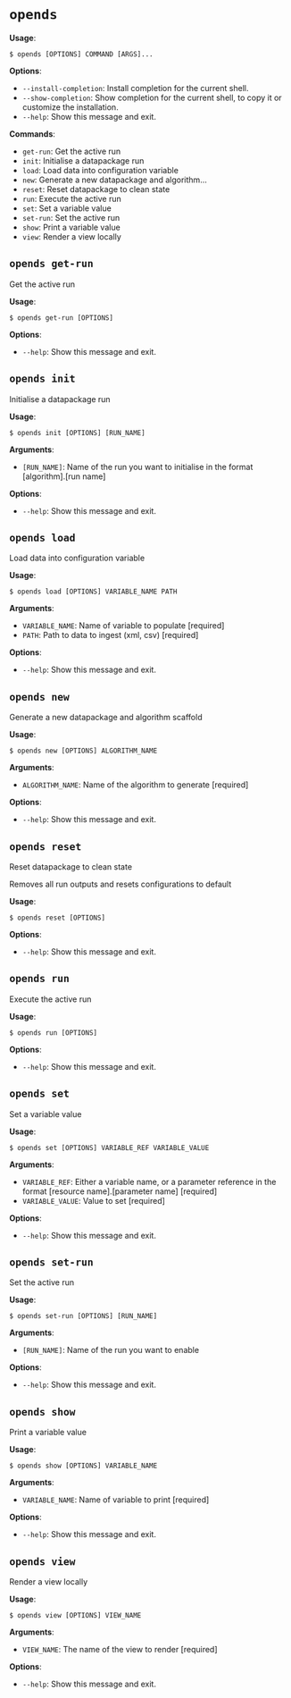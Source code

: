 # `opends`

**Usage**:

```console
$ opends [OPTIONS] COMMAND [ARGS]...
```

**Options**:

* `--install-completion`: Install completion for the current shell.
* `--show-completion`: Show completion for the current shell, to copy it or customize the installation.
* `--help`: Show this message and exit.

**Commands**:

* `get-run`: Get the active run
* `init`: Initialise a datapackage run
* `load`: Load data into configuration variable
* `new`: Generate a new datapackage and algorithm...
* `reset`: Reset datapackage to clean state
* `run`: Execute the active run
* `set`: Set a variable value
* `set-run`: Set the active run
* `show`: Print a variable value
* `view`: Render a view locally

## `opends get-run`

Get the active run

**Usage**:

```console
$ opends get-run [OPTIONS]
```

**Options**:

* `--help`: Show this message and exit.

## `opends init`

Initialise a datapackage run

**Usage**:

```console
$ opends init [OPTIONS] [RUN_NAME]
```

**Arguments**:

* `[RUN_NAME]`: Name of the run you want to initialise in the format [algorithm].[run name]

**Options**:

* `--help`: Show this message and exit.

## `opends load`

Load data into configuration variable

**Usage**:

```console
$ opends load [OPTIONS] VARIABLE_NAME PATH
```

**Arguments**:

* `VARIABLE_NAME`: Name of variable to populate  [required]
* `PATH`: Path to data to ingest (xml, csv)  [required]

**Options**:

* `--help`: Show this message and exit.

## `opends new`

Generate a new datapackage and algorithm scaffold

**Usage**:

```console
$ opends new [OPTIONS] ALGORITHM_NAME
```

**Arguments**:

* `ALGORITHM_NAME`: Name of the algorithm to generate  [required]

**Options**:

* `--help`: Show this message and exit.

## `opends reset`

Reset datapackage to clean state

Removes all run outputs and resets configurations to default

**Usage**:

```console
$ opends reset [OPTIONS]
```

**Options**:

* `--help`: Show this message and exit.

## `opends run`

Execute the active run

**Usage**:

```console
$ opends run [OPTIONS]
```

**Options**:

* `--help`: Show this message and exit.

## `opends set`

Set a variable value

**Usage**:

```console
$ opends set [OPTIONS] VARIABLE_REF VARIABLE_VALUE
```

**Arguments**:

* `VARIABLE_REF`: Either a variable name, or a parameter reference in the format [resource name].[parameter name]  [required]
* `VARIABLE_VALUE`: Value to set  [required]

**Options**:

* `--help`: Show this message and exit.

## `opends set-run`

Set the active run

**Usage**:

```console
$ opends set-run [OPTIONS] [RUN_NAME]
```

**Arguments**:

* `[RUN_NAME]`: Name of the run you want to enable

**Options**:

* `--help`: Show this message and exit.

## `opends show`

Print a variable value

**Usage**:

```console
$ opends show [OPTIONS] VARIABLE_NAME
```

**Arguments**:

* `VARIABLE_NAME`: Name of variable to print  [required]

**Options**:

* `--help`: Show this message and exit.

## `opends view`

Render a view locally

**Usage**:

```console
$ opends view [OPTIONS] VIEW_NAME
```

**Arguments**:

* `VIEW_NAME`: The name of the view to render  [required]

**Options**:

* `--help`: Show this message and exit.
